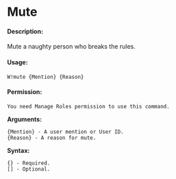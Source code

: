 # Mute

#### Description:

Mute a naughty person who breaks the rules.

#### Usage:

```text
W!mute {Mention} {Reason}
```

#### Permission:

```text
You need Manage Roles permission to use this command.
```

**Arguments:**

```text
{Mention} - A user mention or User ID.
{Reason} - A reason for mute.
```

**Syntax:**

```text
{} - Required.
[] - Optional.
```

